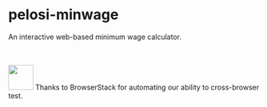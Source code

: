 # pelosi-minwage
An interactive web-based minimum wage calculator.
<br/><br/><br/>

<img src="http://www.insightoutnews.org/jaffe/Logo-01.svg" width="50" height="50"> Thanks to BrowserStack for automating our ability to cross-browser test.<br/>
